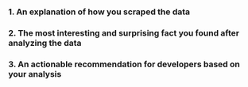 ### 1. An explanation of how you scraped the data

### 2. The most interesting and surprising fact you found after analyzing the data

### 3. An actionable recommendation for developers based on your analysis
